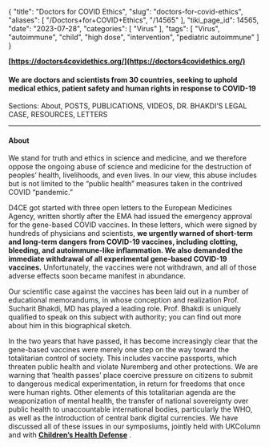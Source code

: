 {
    "title": "Doctors for COVID Ethics",
    "slug": "doctors-for-covid-ethics",
    "aliases": [
        "/Doctors+for+COVID+Ethics",
        "/14565"
    ],
    "tiki_page_id": 14565,
    "date": "2023-07-28",
    "categories": [
        "Virus"
    ],
    "tags": [
        "Virus",
        "autoimmune",
        "child",
        "high dose",
        "intervention",
        "pediatric autoimmune"
    ]
}


**[https://doctors4covidethics.org/](https://doctors4covidethics.org/)** 

#### We are doctors and scientists from 30 countries, seeking to uphold medical ethics, patient safety and human rights in response to COVID-19

Sections: About, POSTS, PUBLICATIONS, VIDEOS, DR. BHAKDI’S LEGAL CASE, RESOURCES, LETTERS

---

#### About

We stand for truth and ethics in science and medicine, and we therefore oppose the ongoing abuse of science and medicine for the destruction of peoples’ health, livelihoods, and even lives. In our view, this abuse includes but is not limited to the “public health” measures taken in the contrived COVID “pandemic.”

D4CE got started with three open letters to the European Medicines Agency, written shortly after the EMA had issued the emergency approval for the gene-based COVID vaccines. In these letters, which were signed by hundreds of physicians and scientists,  **we urgently warned of short-term and long-term dangers from COVID-19 vaccines, including clotting, bleeding, and autoimmune-like inflammation. We also demanded the immediate withdrawal of all experimental gene-based COVID-19 vaccines.**  Unfortunately, the vaccines were not withdrawn, and all of those adverse effects soon became manifest in abundance.

Our scientific case against the vaccines has been laid out in a number of educational memorandums, in whose conception and realization Prof. Sucharit Bhakdi, MD has played a leading role. Prof. Bhakdi is uniquely qualified to speak on this subject with authority; you can find out more about him in this biographical sketch.

In the two years that have passed, it has become increasingly clear that the gene-based vaccines were merely one step on the way toward the totalitarian control of society. This includes vaccine passports, which threaten public health and violate Nuremberg and other protections. We are warning that ‘health passes’ place coercive pressure on citizens to submit to dangerous medical experimentation, in return for freedoms that once were human rights. Other elements of this totalitarian agenda are the weaponization of mental health, the transfer of national sovereignty over public health to unaccountable international bodies, particularly the WHO, as well as the introduction of central bank digital currencies. We have discussed all of these issues in our symposiums, jointly held with UKColumn and with  **[Children’s Health Defense](https://childrenshealthdefense.org/defender/)** .